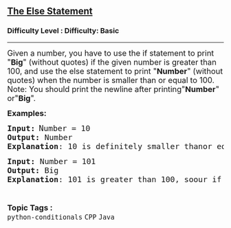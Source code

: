 <h2><a href="https://www.geeksforgeeks.org/problems/the-else-statement/1?page=2&category=Java&difficulty=Basic&status=unsolved&sortBy=submissions">The Else Statement</a></h2><h3>Difficulty Level : Difficulty: Basic</h3><hr><div class="problems_problem_content__Xm_eO"><p><span style="font-size: 18px;">Given a number, you have to use the if statement to print "<strong>Big</strong>" (without quotes) if the given number is greater than 100, and use the else statement to print "<strong>Number</strong>" (without quotes) when the number is smaller than or equal to 100.<br>Note: You should print the newline after printing"<strong>Number</strong>" or"<strong>Big</strong>".</span></p>
<p><span style="font-size: 18px;"><strong>Examples:</strong></span></p>
<pre><span style="font-size: 18px;"><strong>Input:</strong></span> <span style="font-size: 14pt;">N</span><span style="font-size: 18px;">umber = 10<br><strong>Output:</strong> Number<br><strong>Explanation</strong>: 10 is definitely smaller thanor equal to 100, so our else statementworks and we print Number.</span></pre>
<pre><span style="font-size: 18px;"><strong>Input: </strong>Number = 101<br><strong>Output: </strong>Big<br><strong>Explanation</strong>: 101 is greater than 100, soour if statement works and we print Big.</span></pre></div><br><p><span style=font-size:18px><strong>Topic Tags : </strong><br><code>python-conditionals</code>&nbsp;<code>CPP</code>&nbsp;<code>Java</code>&nbsp;